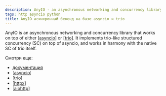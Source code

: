 ```yaml
---
description: AnyIO - an asynchronous networking and concurrency library
tags: http asyncio python
title: AnyIO асинхронный бекенд на базе asyncio и trio
---
```

AnyIO is an asynchronous networking and concurrency library that works on top of either [[asyncio]] or [[trio]]. It implements trio-like structured concurrency (SC) on top of asyncio, and works in harmony with the native SC of trio itself.

Смотри еще:

- [документация](https://anyio.readthedocs.io/en/stable/)
- [[asyncio]]
- [[trio]]
- [[httpx]]
- [[aiohttp]]

[//begin]: # "Autogenerated link references for markdown compatibility"
[asyncio]: asyncio "Asyncio"
[trio]: trio "Trio асинхронный фреймворк"
[httpx]: httpx "httpx cинхронный и асинхронный http-клиент"
[aiohttp]: aiohttp "Aiohttp асинхронный клиент-свервер на python."
[//end]: # "Autogenerated link references"